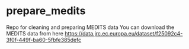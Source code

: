 # prepare_medits
Repo for cleaning and preparing MEDITS data
You can download the MEDITS data from here <https://data.jrc.ec.europa.eu/dataset/f25092c4-3f0f-449f-ba60-5fbfe385defc>
